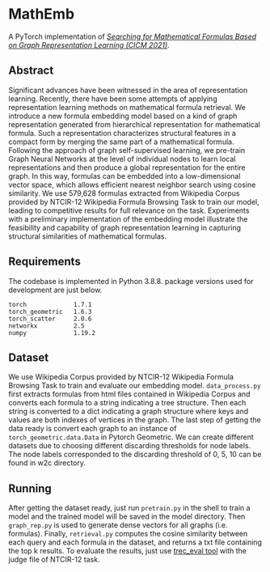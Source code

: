 # MathEmb
A PyTorch implementation of *[Searching for Mathematical Formulas Based on Graph Representation Learning (CICM 2021)]()*.

## Abstract
Significant advances have been witnessed in the area of representation learning. Recently, there have been some attempts of applying representation learning methods on mathematical formula retrieval. We introduce a new formula embedding model based on a kind of graph representation generated from hierarchical representation for mathematical formula. Such a representation characterizes structural features in a compact form by merging the same part of a mathematical formula. Following the approach of graph self-supervised learning, we pre-train Graph Neural Networks at the level of individual nodes to learn local representations and then produce a global representation for the entire graph. In this way, formulas can be embedded into a low-dimensional vector space, which allows efficient nearest neighbor search using cosine similarity. We use 579,628 formulas extracted from Wikipedia Corpus provided by NTCIR-12 Wikipedia Formula Browsing Task to train our model, leading to competitive results for full relevance on the task. Experiments with a preliminary implementation of the embedding model illustrate the feasibility and capability of graph representation learning in capturing structural similarities of mathematical formulas.

## Requirements
The codebase is implemented in Python 3.8.8. package versions used for development are just below.
```
torch             1.7.1
torch_geometric   1.6.3
torch_scatter     2.0.6
networkx          2.5
numpy             1.19.2
```

## Dataset
We use Wikipedia Corpus provided by NTCIR-12 Wikipedia Formula Browsing Task to train and evaluate our embedding model. `data_process.py` first extracts formulas from html files contained in Wikipedia Corpus and converts each formula to a string indicating a tree structure. Then each string is converted to a dict indicating a graph structure where keys and values are both indexes of vertices in the graph. The last step of getting the data ready is convert each graph to an instance of `torch_geometric.data.Data` in Pytorch Geometric. We can create different datasets due to choosing different discarding thresholds for node labels. The node labels corresponded to the discarding threshold of 0, 5, 10 can be found in w2c directory.

## Running
After getting the dataset ready, just run `pretrain.py` in the shell to train a model and the trained model will be saved in the model directory. Then `graph_rep.py` is used to generate dense vectors for all graphs (i.e. formulas). Finally, `retrieval.py` computes the cosine similarity between each query and each formula in the dataset, and returns a txt file containing the top k results. To evaluate the results, just use [trec_eval tool](https://github.com/usnistgov/trec_eval) with the judge file of NTCIR-12 task.
